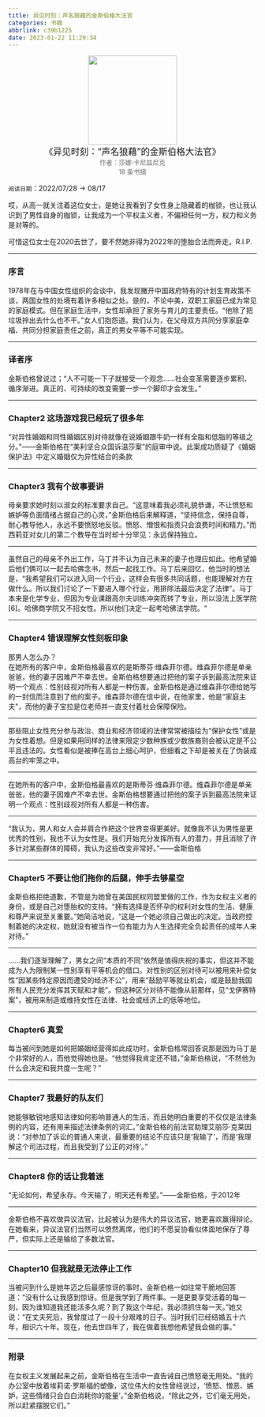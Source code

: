 ```yaml
---
title: 异见时刻：声名狼藉的金斯伯格大法官
categories: 书摘
abbrlink: c39b1225
date: 2023-01-22 11:29:34
---
```


<center><img src="https://res.weread.qq.com/wrepub/CB_EX7AfdAhd7Eu6RM6Pw_parsecover" width="180"> </center>
<center><font size=4>《异见时刻：“声名狼藉”的金斯伯格大法官》</font></center>
<center><font color='#6e6e6e' size=2>作者：莎娜·卡尼兹尼克</font></center>
<center><font color='#6e6e6e' size=2></font></center>
<center><font color='#6e6e6e' size=2></font></center>
<center><font color='#6e6e6e' size=2></font></center>
<center><font color='#6e6e6e' size=2></font></center>
<center><font color='#6e6e6e' size=2>18 条书摘</font></center>

`阅读日期`：2022/07/28 → 08/17

哎，从高一就关注着这位女士，是她让我看到了女性身上隐藏着的枷锁，也让我认识到了男性自身的枷锁，让我成为一个平权主义者，不偏袒任何一方，权力和义务是对等的。

可惜这位女士在2020去世了，要不然她非得为2022年的堕胎合法而奔走。R.I.P.

---

### 序言

‍1978年在与中国女性组织的会谈中，我发现撇开中国政府特有的计划生育政策不谈，两国女性的处境有着许多相似之处。是的，不论中美，双职工家庭已成为常见的家庭模式。但在家庭生活中，女性却承担了家务与育儿的主要责任。“他除了把垃圾拎出去什么也不干。”女人们抱怨道。我们认为，在父母双方共同分享家庭幸福、共同分担家庭责任之前，真正的男女平等不可能实现。

---

### 译者序

‍金斯伯格曾说过；“人不可能一下子就接受一个观念……社会变革需要逐步累积、循序渐进。真正的、可持续的改变需要一步一个脚印才会发生。”

---

### Chapter2 这场游戏我已经玩了很多年

‍“对异性婚姻和同性婚姻区别对待就像在说婚姻跟牛奶一样有全脂和低脂的等级之分。”——金斯伯格在“美利坚合众国诉温莎案”的庭审中说。此案成功质疑了《婚姻保护法》中定义婚姻仅为异性结合的条款

---

### Chapter3 我有个故事要讲

‍母亲要求她时刻以淑女的标准要求自己。“这意味着我必须礼貌恭谦，不让愤怒和嫉妒等负面情绪占据自己的心灵，”金斯伯格后来解释道，“坚持信念，保持自尊，耐心教导他人，永远不要愤怒地反驳。愤怒、憎恨和指责只会浪费时间和精力。”而西莉亚对女儿的第二个教导在当时却十分罕见：永远保持独立。

---

‍虽然自己的母亲不外出工作，马丁并不认为自己未来的妻子也理应如此。他希望婚后他们俩可以一起去哈佛念书，然后一起找工作。马丁后来回忆，他当时的想法是，“我希望我们可以进入同一个行业，这样会有很多共同话题，也能理解对方在做什么。所以我们讨论了一下要进入哪个行业，用排除法最后决定了法律”。马丁本来是化学专业，但因为专业课跟高尔夫训练冲突而转了专业，所以没法上医学院[6]。哈佛商学院又不招女性。所以他们决定一起考哈佛法学院。“

---

### Chapter4 错误理解女性刻板印象

‍那男人怎么办？<br>在她所有的客户中，金斯伯格最喜欢的是斯蒂芬·维森菲尔德。维森菲尔德是单亲爸爸，他的妻子因难产不幸去世。金斯伯格想要通过把他的案子诉到最高法院来证明一个观点：性别歧视对所有人都是一种伤害。金斯伯格是通过维森菲尔德给她写的一封信而注意到了他的案子。维森菲尔德在信中说，在他家里，他是“家庭主夫”，而他的妻子宝拉是位老师并一直支付着社会保障保险。

---

‍那些阻止女性充分参与政治、商业和经济领域的法律常常被描绘为“保护女性”或是为女性着想。但是如果用同样的法律来限定少数种族或少数族裔则会被认定是不公平且违法的。女性看似是被捧在高台上细心呵护，但细看之下却是被关在了伪装成高台的牢笼之中。

---

‍在她所有的客户中，金斯伯格最喜欢的是斯蒂芬·维森菲尔德。维森菲尔德是单亲爸爸，他的妻子因难产不幸去世。金斯伯格想要通过把他的案子诉到最高法院来证明一个观点：性别歧视对所有人都是一种伤害。

---

‍“我认为，男人和女人会并肩合作把这个世界变得更美好。就像我不认为男性是更优秀的性别，我也不认为女性是。我们开始充分发挥所有人的潜力，并且消除了许多针对某些群体的障碍，我认为这些改变非常好。”——金斯伯格

---

### Chapter5 不要让他们拖你的后腿，伸手去够星空

‍金斯伯格拒绝道歉，不管是为她曾在美国民权同盟里做的工作，作为女权主义者的身份，或是自己对堕胎权的支持。“拥有选择是否怀孕的权利对女性的生活、健康和尊严来说至关重要。”她简洁地说，“这是一个她必须自己做出的决定。当政府控制着她的决定权，她就没有被当作一位有能力为人生选择完全负起责任的成年人来对待。”

---

‍……我们逐渐理解了，男女之间“本质的不同”依然是值得庆祝的事实，但这并不能成为人为限制某一性别享有平等机会的借口。对性别的区别对待可以被用来补偿女性“因某些特定原因而遭受的经济不公”，用来“鼓励平等就业机会，或是鼓励我国所有人民充分发挥其天赋和才能”。但这种区分对待不能像从前那样，见“戈伊赛特案”，被用来制造或维持女性在法律、社会或经济上的低等地位。

---

### Chapter6 真爱

‍每当被问到她是如何把婚姻经营得如此成功时，金斯伯格常回答说那是因为马丁是个非常好的人，而他觉得她也是。“他觉得我肯定还不错，”金斯伯格说，“不然他为什么会决定和我共度一生呢？”

---

### Chapter7 我最好的队友们

‍她能够敏锐地感知法律如何影响普通人的生活，而且她明白重要的不仅仅是法律条例的内容，还有用来描述法律条例的词汇。”金斯伯格的前法官助理艾丽莎·克莱因说：“对参加了诉讼的普通人来说，最重要的结论不应该只是‘我输了’，而是‘我理解这个司法过程，而且我受到了公正的对待’。”

---

### Chapter8 你的话让我着迷

‍“无论如何，希望永存。今天输了，明天还有希望。”——金斯伯格，于2012年

---

‍金斯伯格不喜欢做异议法官，比起被认为是伟大的异议法官，她更喜欢赢得辩论。在她看来，异议法官们当然可以愤然离席，他们的不愿妥协看似体面地保存了尊严，但实际上还是输给了多数法官。

---

### Chapter10 但我就是无法停止工作

‍当被问到什么是她年迈之后最感惊讶的事时，金斯伯格一如往常干脆地回答道：“没有什么让我感到惊讶。但是我学到了两件事。一是更要享受活着的每一刻，因为谁知道我还能活多久呢？到了我这个年纪，我必须抓住每一天。”她又说：“在丈夫死后，我曾度过了一段十分艰难的日子。当时我们已经结婚五十六年，相识六十年。现在，他去世四年了，我在做着我想他希望我会做的事。”

---

### 附录

‍在女权主义发展起来之前，金斯伯格在生活中一直告诫自己愤怒毫无用处。“我的办公室中放着埃莉诺·罗斯福的塑像，这位伟大的女性曾经说过，‘愤怒、憎恶、嫉妒，这些情绪只会白白消耗你的能量’。”金斯伯格说，“除此之外，它们毫无用处，所以赶紧摆脱它们。”

